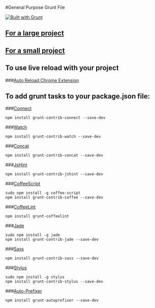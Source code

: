 #General Purpose Grunt File


[![Built with Grunt](https://cdn.gruntjs.com/builtwith.png)](http://gruntjs.com/)

## [For a large project](https://github.com/mmcfadyen91/Grunt-Project-Boilerplate/tree/master/Big%20Project)

## [For a small project](https://github.com/mmcfadyen91/Grunt-Project-Boilerplate/tree/master/Small%20Project)


## To use live reload with your project

###[Auto Reload Chrome Extension](https://chrome.google.com/webstore/detail/livereload/jnihajbhpnppcggbcgedagnkighmdlei?hl=en)


## To add grunt tasks to your package.json file:

###[Connect](https://github.com/gruntjs/grunt-contrib-connect)
```shell
npm install grunt-contrib-connect --save-dev
```

###[Watch](https://github.com/gruntjs/grunt-contrib-watch)
```shell
npm install grunt-contrib-watch --save-dev
```

###[Concat](https://github.com/gruntjs/grunt-contrib-concat)
```shell
npm install grunt-contrib-concat --save-dev
```

###[JsHint](https://github.com/gruntjs/grunt-contrib-jshint)
```shell
npm install grunt-contrib-jshint --save-dev
```

###[CoffeeScript](https://github.com/gruntjs/grunt-contrib-coffee)
```shell
sudo npm install -g coffee-script
npm install grunt-contrib-coffee --save-dev
```

###[CoffeeLint](https://github.com/vojtajina/grunt-coffeelint)
```shell
npm install grunt-coffeelint
```

###[Jade](https://github.com/gruntjs/grunt-contrib-jade)
```shell
sudo npm install -g jade
npm install grunt-contrib-jade --save-dev
```

###[Sass](https://github.com/gruntjs/grunt-contrib-sass)
```shell
npm install grunt-contrib-sass --save-dev
```

###[Stylus](https://github.com/gruntjs/grunt-contrib-stylus)
```shell
sudo npm install -g stylus
npm install grunt-contrib-stylus --save-dev
```

###[Auto-Prefixer](https://github.com/nDmitry/grunt-autoprefixer)
```shell
npm install grunt-autoprefixer --save-dev
```